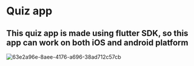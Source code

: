 # Quiz app
## This quiz app is made using flutter SDK, so this app can work on both iOS and android platform


![63e2a96e-8aee-4176-a696-38ad712c57cb](https://user-images.githubusercontent.com/70061105/107031886-ece59d80-67d8-11eb-9fdb-3e669859394d.jpg)

